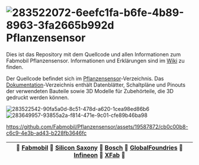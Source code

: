 # ![283522072-6eefc1fa-b6fe-4b89-8963-3fa2665b992d](https://github.com/Fabmobil/Pflanzensensor/assets/107469401/b32aff52-ee37-471b-9e8d-c2f394723655) Pflanzensensor

Dies ist das Repository mit dem Quellcode und allen Informationen zum Fabmobil Pflanzensensor. Informationen und Erklärungen sind im [Wiki](https://github.com/Fabmobil/Pflanzensensor/wiki) zu finden.

Der Quellcode befindet sich im [Pflanzensensor](https://github.com/Fabmobil/Pflanzensensor/tree/main/Pflanzensensor)-Verzeichnis. Das [Dokumentation](https://github.com/Fabmobil/Pflanzensensor/tree/main/Dokumentation)-Verzeichnis enthält Datenblätter, Schaltpläne und Pinouts der verwendeten Bauteile sowie 3D Modelle für Zubehörteile, die 3D gedruckt werden können.

![283522542-90fa5a0d-8c51-478d-a620-1cea98ed86b6](https://github.com/Fabmobil/Pflanzensensor/assets/107469401/adbd33a9-eb7b-44fd-9d92-594e67fd44fb)
![283649957-93855a2a-f814-471e-9c01-cfe89b46ba98](https://github.com/Fabmobil/Pflanzensensor/assets/107469401/05440161-c441-4ec1-a03e-e6aa8557d0d3)

https://github.com/Fabmobil/Pflanzensensor/assets/19587872/cb0c00b8-c6c9-4e3b-ad43-b228fb3646fc

| 💜 [Fabmobil](https://www.fabmobil.org) 💜 [Silicon Saxony](https://silicon-saxony.de) 💜 [Bosch](https://www.bosch.de/) 💜 [GlobalFoundries](https://gf.com/) 💜 [Infineon](https://www.infineon.com/) 💜 [XFab](https://www.xfab.com/) 💜 |
|-------------------------------------------------------------------------------------------------------------------------------------------------------------------------------------------------------------------------------------------|
